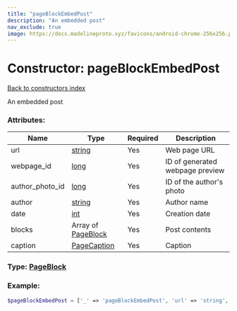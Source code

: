 ```yaml
---
title: "pageBlockEmbedPost"
description: "An embedded post"
nav_exclude: true
image: https://docs.madelineproto.xyz/favicons/android-chrome-256x256.png
---
```

# Constructor: pageBlockEmbedPost  
[Back to constructors index](/API_docs/constructors/index.html)



An embedded post

### Attributes:

| Name     |    Type       | Required | Description |
|----------|---------------|----------|-------------|
|url|[string](/API_docs/types/string.html) | Yes|Web page URL|
|webpage\_id|[long](/API_docs/types/long.html) | Yes|ID of generated webpage preview|
|author\_photo\_id|[long](/API_docs/types/long.html) | Yes|ID of the author's photo|
|author|[string](/API_docs/types/string.html) | Yes|Author name|
|date|[int](/API_docs/types/int.html) | Yes|Creation date|
|blocks|Array of [PageBlock](/API_docs/types/PageBlock.html) | Yes|Post contents|
|caption|[PageCaption](/API_docs/types/PageCaption.html) | Yes|Caption|



### Type: [PageBlock](/API_docs/types/PageBlock.html)


### Example:

```php
$pageBlockEmbedPost = ['_' => 'pageBlockEmbedPost', 'url' => 'string', 'webpage_id' => long, 'author_photo_id' => long, 'author' => 'string', 'date' => int, 'blocks' => [PageBlock, PageBlock], 'caption' => PageCaption];
```  
